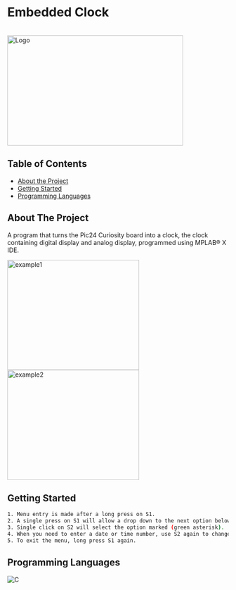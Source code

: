 <h1> Embedded Clock</h1>
<br />
<img src="https://www.microchip.com/content/dam/mchp/mrt-dam/devtools/1614-160930-mcu16-dm240004-v2.jpg" alt="Logo" width="400" height="250">

<!-- TABLE OF CONTENTS -->
## Table of Contents

* [About the Project](#about-the-project)
* [Getting Started](#getting-started)
* [Programming Languages](#programming-languages)


<!-- ABOUT THE PROJECT -->
## About The Project

A program that turns the Pic24 Curiosity board into a clock, the clock containing
digital display and analog display, programmed using MPLAB® X IDE.

<img src="https://i.imgur.com/QPsrja7.jpg" alt="example1" width="300" height="250">
<img src="https://i.imgur.com/fhkDn1b.jpg" alt="example2" width="300" height="250">

<!-- Getting Started EXAMPLES -->
## Getting Started

```sh
1. Menu entry is made after a long press on S1.
2. A single press on S1 will allow a drop down to the next option below, if it exists (cyclic transition).
3. Single click on S2 will select the option marked (green asterisk).
4. When you need to enter a date or time number, use S2 again to change the marked value.
5. To exit the menu, long press S1 again.
```

<!-- PROGRAMMING LANGUAGES -->
## Programming Languages

<img src="https://imgur.com/K2dSIsS.jpg" title="C" />
<br />
